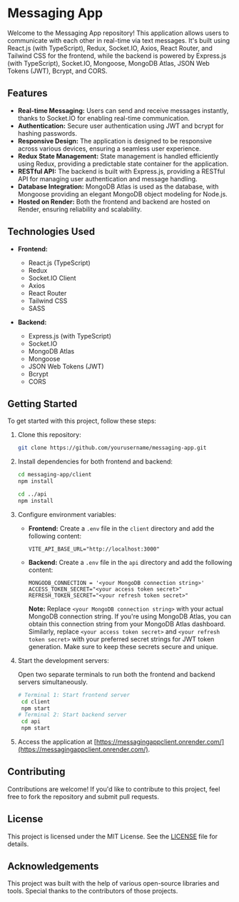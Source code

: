 # Messaging App

Welcome to the Messaging App repository! This application allows users to communicate with each other in real-time via text messages. It's built using React.js (with TypeScript), Redux, Socket.IO, Axios, React Router, and Tailwind CSS for the frontend, while the backend is powered by Express.js (with TypeScript), Socket.IO, Mongoose, MongoDB Atlas, JSON Web Tokens (JWT), Bcrypt, and CORS.

## Features

-   **Real-time Messaging:** Users can send and receive messages instantly, thanks to Socket.IO for enabling real-time communication.
-   **Authentication:** Secure user authentication using JWT and bcrypt for hashing passwords.
-   **Responsive Design:** The application is designed to be responsive across various devices, ensuring a seamless user experience.
-   **Redux State Management:** State management is handled efficiently using Redux, providing a predictable state container for the application.
-   **RESTful API:** The backend is built with Express.js, providing a RESTful API for managing user authentication and message handling.
-   **Database Integration:** MongoDB Atlas is used as the database, with Mongoose providing an elegant MongoDB object modeling for Node.js.
-   **Hosted on Render:** Both the frontend and backend are hosted on Render, ensuring reliability and scalability.

## Technologies Used

-   **Frontend:**

    -   React.js (TypeScript)
    -   Redux
    -   Socket.IO Client
    -   Axios
    -   React Router
    -   Tailwind CSS
    -   SASS

-   **Backend:**
    -   Express.js (with TypeScript)
    -   Socket.IO
    -   MongoDB Atlas
    -   Mongoose
    -   JSON Web Tokens (JWT)
    -   Bcrypt
    -   CORS

## Getting Started

To get started with this project, follow these steps:

1. Clone this repository:

    ```bash
    git clone https://github.com/yourusername/messaging-app.git

    ```

2. Install dependencies for both frontend and backend:

    ```bash
    cd messaging-app/client
    npm install

    cd ../api
    npm install

    ```

3. Configure environment variables:

    - **Frontend:**
      Create a `.env` file in the `client` directory and add the following content:
        ```plaintext
        VITE_API_BASE_URL="http://localhost:3000"
        ```
    - **Backend:**
      Create a `.env` file in the `api` directory and add the following content:
        ```plaintext
        MONGODB_CONNECTION = '<your MongoDB connection string>'
        ACCESS_TOKEN_SECRET="<your access token secret>"
        REFRESH_TOKEN_SECRET="<your refresh token secret>"
        ```
        **Note:** Replace `<your MongoDB connection string>` with your actual MongoDB connection string. If you're using MongoDB Atlas, you can obtain this connection string from your MongoDB Atlas dashboard. Similarly, replace `<your access token secret>` and `<your refresh token secret>` with your preferred secret strings for JWT token generation. Make sure to keep these secrets secure and unique.

4. Start the development servers:

    Open two separate terminals to run both the frontend and backend servers simultaneously.

    ```bash
    # Terminal 1: Start frontend server
     cd client
     npm start
    # Terminal 2: Start backend server
     cd api
     npm start

    ```

5. Access the application at [https://messagingappclient.onrender.com/](https://messagingappclient.onrender.com/).

## Contributing

Contributions are welcome! If you'd like to contribute to this project, feel free to fork the repository and submit pull requests.

## License

This project is licensed under the MIT License. See the [LICENSE](LICENSE) file for details.

## Acknowledgements

This project was built with the help of various open-source libraries and tools. Special thanks to the contributors of those projects.
